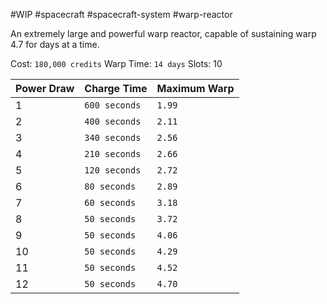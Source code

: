 #WIP #spacecraft #spacecraft-system #warp-reactor

An extremely large and powerful warp reactor, capable of sustaining warp 4.7 for days at a time.

Cost: `180,000 credits`
Warp Time: `14 days`
Slots: 10

| Power Draw | Charge Time | Maximum Warp |
| -----------|-------------|--------------|
| 1 | `600 seconds` | `1.99` |
| 2 | `400 seconds` | `2.11` |
| 3 | `340 seconds` | `2.56` |
| 4 | `210 seconds` | `2.66` |
| 5 | `120 seconds` | `2.72` |
| 6 | `80 seconds` | `2.89` |
| 7 | `60 seconds` | `3.18` |
| 8 | `50 seconds` | `3.72` |
| 9 | `50 seconds` | `4.06` |
| 10 | `50 seconds` | `4.29` |
| 11 | `50 seconds` | `4.52` |
| 12 | `50 seconds` | `4.70` |
